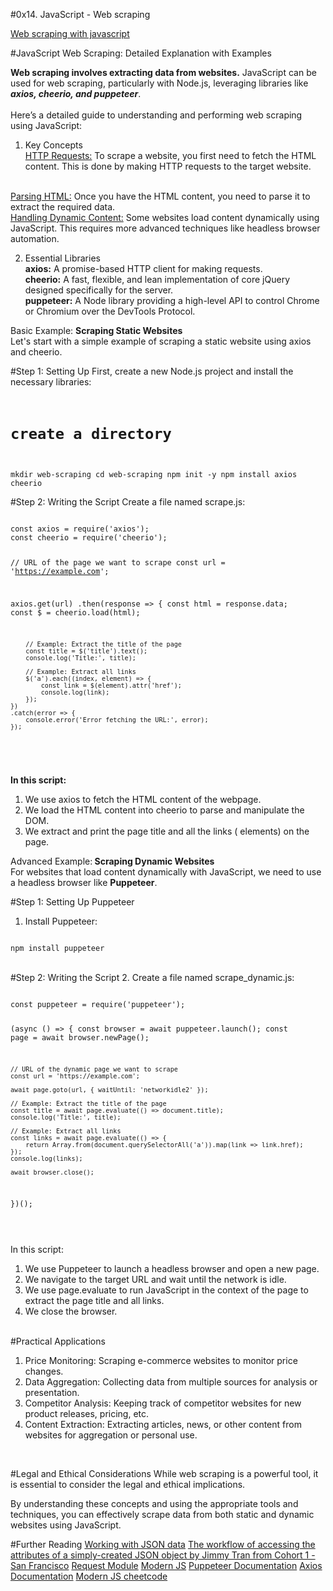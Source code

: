 #0x14. JavaScript - Web scraping

<a href="https://serpapi.com/blog/web-scraping-in-javascript-complete-tutorial-for-beginner/">Web scraping with javascript</a><br>

#JavaScript Web Scraping: Detailed Explanation with Examples

<strong>Web scraping involves extracting data from websites.</strong> JavaScript can be used for web scraping, particularly with Node.js, leveraging libraries like <i><strong>axios, cheerio, and puppeteer</strong></i>.<br></br> Here’s a detailed guide to understanding and performing web scraping using JavaScript:

1. Key Concepts<br>
<u>HTTP Requests:</u> To scrape a website, you first need to fetch the HTML content. This is done by making HTTP requests to the target website.
<br>
<u>Parsing HTML:</u> Once you have the HTML content, you need to parse it to extract the required data.
<br>
<u>Handling Dynamic Content:</u> Some websites load content dynamically using JavaScript. This requires more advanced techniques like headless browser automation.

2. Essential Libraries<br>
<strong>axios:</strong> A promise-based HTTP client for making requests.<br>
<strong>cheerio:</strong> A fast, flexible, and lean implementation of core jQuery designed specifically for the server.<br>
<strong>puppeteer:</strong> A Node library providing a high-level API to control Chrome or Chromium over the DevTools Protocol.<br>

Basic Example: <strong>Scraping Static Websites</strong><br>
Let's start with a simple example of scraping a static website using axios and cheerio.

#Step 1: Setting Up
First, create a new Node.js project and install the necessary libraries:
<code>
# create a directory
mkdir web-scraping
cd web-scraping
npm init -y
npm install axios cheerio
</code><br>

#Step 2: Writing the Script
Create a file named scrape.js:

<code>
const axios = require('axios');
const cheerio = require('cheerio');

// URL of the page we want to scrape
const url = 'https://example.com';

axios.get(url)
    .then(response => {
        const html = response.data;
        const $ = cheerio.load(html);

        // Example: Extract the title of the page
        const title = $('title').text();
        console.log('Title:', title);

        // Example: Extract all links
        $('a').each((index, element) => {
            const link = $(element).attr('href');
            console.log(link);
        });
    })
    .catch(error => {
        console.error('Error fetching the URL:', error);
    });

</code><br>

<strong>In this script:</strong>

1. We use axios to fetch the HTML content of the webpage.
2. We load the HTML content into cheerio to parse and manipulate the DOM.
3. We extract and print the page title and all the links (<a> elements) on the page.<br>


Advanced Example:<strong> Scraping Dynamic Websites</strong><br>
For websites that load content dynamically with JavaScript, we need to use a headless browser like <strong>Puppeteer</strong>.
<br>

#Step 1: Setting Up Puppeteer
1. Install Puppeteer:
<code>
npm install puppeteer
</code><br>

#Step 2: Writing the Script
2. Create a file named scrape_dynamic.js:

<code>
const puppeteer = require('puppeteer');

(async () => {
    const browser = await puppeteer.launch();
    const page = await browser.newPage();

    // URL of the dynamic page we want to scrape
    const url = 'https://example.com';

    await page.goto(url, { waitUntil: 'networkidle2' });

    // Example: Extract the title of the page
    const title = await page.evaluate(() => document.title);
    console.log('Title:', title);

    // Example: Extract all links
    const links = await page.evaluate(() => {
        return Array.from(document.querySelectorAll('a')).map(link => link.href);
    });
    console.log(links);

    await browser.close();
})();

</code>

<br>

In this script:

1. We use Puppeteer to launch a headless browser and open a new page.
2. We navigate to the target URL and wait until the network is idle.
3. We use page.evaluate to run JavaScript in the context of the page to extract the page title and all links.
4. We close the browser.<br></br>


#Practical Applications
1. Price Monitoring: Scraping e-commerce websites to monitor price changes.
2. Data Aggregation: Collecting data from multiple sources for analysis or presentation.
3. Competitor Analysis: Keeping track of competitor websites for new product releases, pricing, etc.
4. Content Extraction: Extracting articles, news, or other content from websites for aggregation or personal use.
<br>

#Legal and Ethical Considerations
While web scraping is a powerful tool, it is essential to consider the legal and ethical implications.<br>

By understanding these concepts and using the appropriate tools and techniques, you can effectively scrape data from both static and dynamic websites using JavaScript.<br>

#Further Reading
<a href="https://intranet.alxswe.com/rltoken/ONv-sSv-FA87Mc5rMZmO6A">Working with JSON data</a>
<a href="https://intranet.alxswe.com/rltoken/zm0h7FqpQCZZpPZqxxwLxA">The workflow of accessing the attributes of a simply-created JSON object by Jimmy Tran from Cohort 1 - San Francisco</a>
<a href="https://intranet.alxswe.com/rltoken/goymbxGy-cTc5ZdKBTUcTQ">Request Module</a>
<a href="https://intranet.alxswe.com/rltoken/j2PStAUtVPdXKwrrFxpt0g">Modern JS</a>
<a href="https://pptr.dev/">Puppeteer Documentation</a>
<a href="https://axios-http.com/">Axios Documentation</a>
<a href="https://github.com/Stevovenom/modern-js-cheatsheet">Modern JS cheetcode</a>
